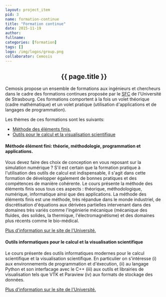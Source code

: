 ```yaml
---
layout: project_item
pid: 3
name: formation-continue
title: "Formation continue"
date: 2015-11-19
author:
fullname:
categories: [formation]
tags: []
logo: /img/logos/group.png
collaborator: Cemosis
---
```


<center>
<h2>{{ page.title }}</h2>
</center>

<div class="row-fluid">
<div class="col-md-12">

Cemosis propose un ensemble de formations aux ingénieurs et chercheurs dans le cadre des formations continues proposée par le <a href="http://sfc.unistra.fr/">SFC</a> de l'Université de Strasbourg. Ces formations comportent à la fois un volet théorique (cadre mathématique) et un volet pratique (utilisation d'applications et de langages de programmation).

Les thèmes de ces formations sont les suivants:

* [Méthode des éléments finis](#FEM),
* [Outils pour le calcul et la visualisation scientifique](#tool)

<span id="FEM" class="anchor"></span>

#### Méthode élément fini: théorie, méthodologie, programmation et applications.

Vous devez faire des choix de conception en vous reposant sur la simulation numérique ? S'il est certain que la formation pratique à l'utilisation des outils de calcul est indispensable, il s'agit dans cette formation de développer également de bonnes pratiques et des compétences de manière cohérente.
Le cours présente la méthode des éléments finis sous tous ces aspects : théorique, méthodologique, numérique, informatique ainsi que des applications. La méthode des éléments finis est une méthode, très répandue dans le monde industriel, de discrétisation d'équations aux dérivées partielles intervenant dans des domaines très variés comme l'ingénierie mécanique (mécanique des fluides, des solides, la thermique, l'électromagnétisme) et des domaines plus récents comme le bio-médical.

[Plus d'information sur le site de l'Université.](http://sfc.unistra.fr/methode-element-fini-theorie-methodologie-programmation-et-applications-2862.html)
			
<span id="tool" class="anchor"></span>

#### Outils informatiques pour le calcul et la visualisation scientifique

Le cours présente des outils informatiques modernes pour le calcul scientifique et la visualisation scientifique. En particulier on s'intéresse (i) aux environnements de programmation et d'éxecution, (ii) au langage Python et son interfacage avec le C++ (iii) aux outils et librairies de visualisation tels que VTK et Paraview (iv) aux formats de stockage des données.

[Plus d'information sur le site de l'Université.](http://sfc.unistra.fr/outils-informatiques-pour-le-calcul-et-la-visualisation-scientifique-3114.html)

</div>
</div>
